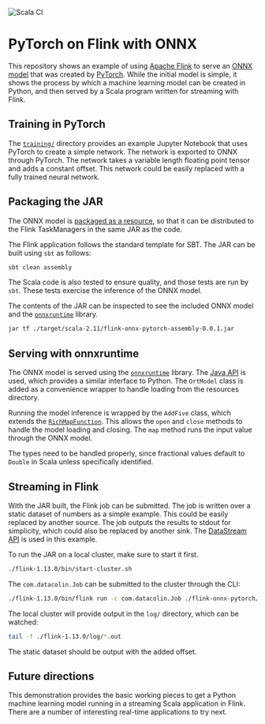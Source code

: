 ![Scala CI](https://github.com/cjermain/flink-onnx-pytorch/workflows/Scala%20CI/badge.svg)

# PyTorch on Flink with ONNX

This repository shows an example of using [Apache Flink][1] to serve an [ONNX model][2]
that was created by [PyTorch][3]. While the initial model is simple, it shows the
process by which a machine learning model can be created in Python, and then
served by a Scala program written for streaming with Flink.

[1]: https://flink.apache.org/
[2]: https://onnx.ai/
[3]: https://pytorch.org/

## Training in PyTorch

The [`training/`](./training) directory provides an example Jupyter Notebook
that uses PyTorch to create a simple network. The network is exported to ONNX
through PyTorch. The network takes a variable length floating point tensor
and adds a constant offset. This network could be easily replaced with a fully
trained neural network.

## Packaging the JAR

The ONNX model is [packaged as a resource](./src/main/resources/), so that it can be
distributed to the Flink TaskManagers in the same JAR as the code.

The Flink application follows the standard template for SBT. The JAR can be built
using `sbt` as follows:

```bash
sbt clean assembly
```

The Scala code is also tested to ensure quality, and those tests are run by `sbt`.
These tests exercise the inference of the ONNX model.

The contents of the JAR can be inspected to see the included ONNX model and the
[`onnxruntime`][4] library.

```bash
jar tf ./target/scala-2.11/flink-onnx-pytorch-assembly-0.0.1.jar
```

## Serving with onnxruntime

The ONNX model is served using the [`onnxruntime`][4] library. The [Java API][5]
is used, which provides a similar interface to Python. The `OrtModel` class is added as a
convenience wrapper to handle loading from the resources directory.

Running the model inference is wrapped by the `AddFive` class, which extends the
[`RichMapFunction`][6]. This allows the `open` and `close` methods to handle the model
loading and closing. The `map` method runs the input value through the ONNX model.

The types need to be handled properly, since fractional values default to `Double`
in Scala unless specifically identified.

[4]: https://github.com/microsoft/onnxruntime
[5]: https://github.com/microsoft/onnxruntime/tree/master/java
[6]: https://ci.apache.org/projects/flink/flink-docs-release-1.12/api/java/org/apache/flink/api/common/functions/RichMapFunction.html

## Streaming in Flink

With the JAR built, the Flink job can be submitted. The job is written over a static
dataset of numbers as a simple example. This could be easily replaced by another source.
The job outputs the results to stdout for simplicity, which could also be replaced by
another sink. The [DataStream API][7] is used in this example.

To run the JAR on a local cluster, make sure to start it first.

```bash
./flink-1.13.0/bin/start-cluster.sh
```

The `com.datacolin.Job` can be submitted to the cluster through the CLI:

```bash
./flink-1.13.0/bin/flink run -c com.datacolin.Job ./flink-onnx-pytorch/target/scala-2.11/flink-onnx-pytorch-assembly-0.0.1.jar
```

The local cluster will provide output in the `log/` directory, which can be watched:

```bash
tail -f ./flink-1.13.0/log/*.out
```

The static dataset should be output with the added offset.

[7]: https://ci.apache.org/projects/flink/flink-docs-release-1.12/dev/datastream_api.html

## Future directions

This demonstration provides the basic working pieces to get a Python machine learning
model running in a streaming Scala application in Flink. There are a number of
interesting real-time applications to try next.
